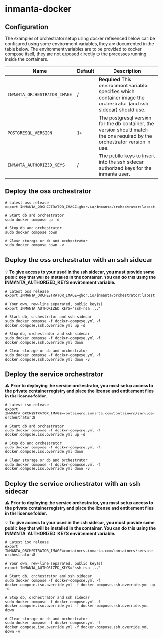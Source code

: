 # inmanta-docker

## Configuration

The examples of orchestrator setup using docker referenced below can be configured using some environment variables, they are documented in the table below.  The environment variables are to be provided to docker compose itself, they are not exposed directly to the processes running inside the containers.

| **Name** | **Default** | **Description** |
| --- | --- | --- |
| `INMANTA_ORCHESTRATOR_IMAGE` | / | **Required** This environment variable specifies which container image the orchestrator (and ssh sidecar) should use. |
| `POSTGRESQL_VERSION` | `14` | The postgresql version for the db container, the version should match the one required by the orchestrator version in use. |
| `INMANTA_AUTHORIZED_KEYS` | / | The public keys to insert into the ssh sidecar authorized keys for the inmanta user. |


## Deploy the oss orchestrator

```
# Latest oss release
export INMANTA_ORCHESTRATOR_IMAGE=ghcr.io/inmanta/orchestrator:latest

# Start db and orchestrator
sudo docker compose up -d

# Stop db and orchestrator
sudo docker compose down

# Clear storage or db and orchestrator
sudo docker compose down -v
```

## Deploy the oss orchestrator with an ssh sidecar

:bulb: **To give access to your used in the ssh sidecar, you must provide some public key that will be installed in the container.  You can do this using the INMANTA_AUTHORIZED_KEYS environment variable.**

```
# Latest oss release
export INMANTA_ORCHESTRATOR_IMAGE=ghcr.io/inmanta/orchestrator:latest

# Your own, new-line separated, public key(s)
export INMANTA_AUTHORIZED_KEYS="ssh-rsa ..."

# Start db, orchestrator and ssh sidecar
sudo docker compose -f docker-compose.yml -f docker.compose.ssh.override.yml up -d

# Stop db, orchestrator and ssh sidecar
sudo docker compose -f docker-compose.yml -f docker.compose.ssh.override.yml down

# Clear storage or db and orchestrator
sudo docker compose -f docker-compose.yml -f docker.compose.ssh.override.yml down -v
```

## Deploy the service orchestrator

:warning: **Prior to deploying the service orchestrator, you must setup access to the private container registry and place the license and entitlement files in the license folder.**

```
# Latest iso release
export INMANTA_ORCHESTRATOR_IMAGE=containers.inmanta.com/containers/service-orchestrator:8

# Start db and orchestrator
sudo docker compose -f docker-compose.yml -f docker.compose.iso.override.yml up -d

# Stop db and orchestrator
sudo docker compose -f docker-compose.yml -f docker.compose.iso.override.yml down

# Clear storage or db and orchestrator
sudo docker compose -f docker-compose.yml -f docker.compose.iso.override.yml down -v
```

## Deploy the service orchestrator with an ssh sidecar

:warning: **Prior to deploying the service orchestrator, you must setup access to the private container registry and place the license and entitlement files in the license folder.**

:bulb: **To give access to your used in the ssh sidecar, you must provide some public key that will be installed in the container.  You can do this using the INMANTA_AUTHORIZED_KEYS environment variable.**

```
# Latest iso release
export INMANTA_ORCHESTRATOR_IMAGE=containers.inmanta.com/containers/service-orchestrator:8

# Your own, new-line separated, public key(s)
export INMANTA_AUTHORIZED_KEYS="ssh-rsa ..."

# Start db, orchestrator and ssh sidecar
sudo docker compose -f docker-compose.yml -f docker.compose.iso.override.yml -f docker-compose.ssh.override.yml up -d

# Stop db, orchestrator and ssh sidecar
sudo docker compose -f docker-compose.yml -f docker.compose.iso.override.yml -f docker-compose.ssh.override.yml down

# Clear storage or db and orchestrator
sudo docker compose -f docker-compose.yml -f docker.compose.iso.override.yml -f docker-compose.ssh.override.yml down -v
```
